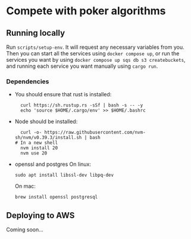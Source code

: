 # Compete with poker algorithms

## Running locally
Run `scripts/setup-env`. It will request any necessary variables from you. Then you can start
all the services using `docker compose up`, or run the services you want by using 
`docker compose up sqs db s3 createbuckets`, and running each service you want
manually using `cargo run`.

### Dependencies
- You should ensure that rust is installed:
  ```
	curl https://sh.rustup.rs -sSf | bash -s -- -y
	echo 'source $HOME/.cargo/env' >> $HOME/.bashrc
	```
- Node should be installed:
  ```
	curl -o- https://raw.githubusercontent.com/nvm-sh/nvm/v0.39.3/install.sh | bash
  # In a new shell
	nvm install 20
	nvm use 20
	```
- openssl and postgres
  On linux:
	```
	sudo apt install libssl-dev libpq-dev
	```
	On mac:
	```
	brew install openssl postgresql
	```

## Deploying to AWS
Coming soon...
